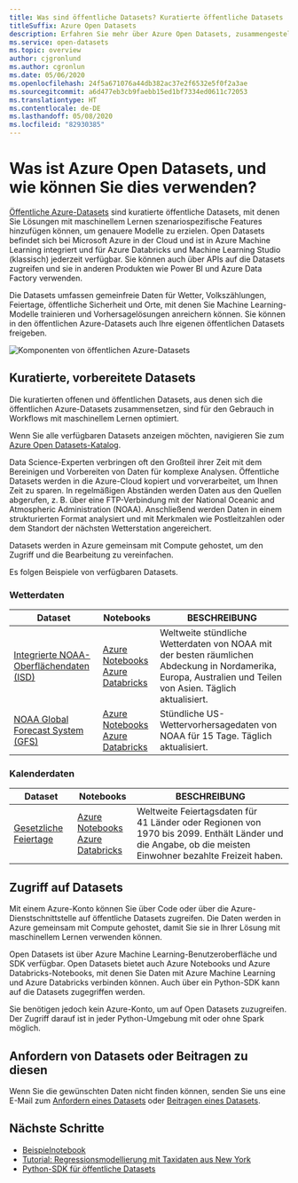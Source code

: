 ```yaml
---
title: Was sind öffentliche Datasets? Kuratierte öffentliche Datasets
titleSuffix: Azure Open Datasets
description: Erfahren Sie mehr über Azure Open Datasets, zusammengestellte Datasets von der öffentlichen Domäne, z. B. Wetter, Volkszählung, Urlaub und Standort zum Erweitern von Vorhersagelösungen.
ms.service: open-datasets
ms.topic: overview
author: cjgronlund
ms.author: cgronlun
ms.date: 05/06/2020
ms.openlocfilehash: 24f5a671076a44db382ac37e2f6532e5f0f2a3ae
ms.sourcegitcommit: a6d477eb3cb9faebb15ed1bf7334ed0611c72053
ms.translationtype: HT
ms.contentlocale: de-DE
ms.lasthandoff: 05/08/2020
ms.locfileid: "82930385"
---
```

# <a name="what-are-azure-open-datasets-and-how-can-you-use-them"></a>Was ist Azure Open Datasets, und wie können Sie dies verwenden?

[Öffentliche Azure-Datasets](https://azure.microsoft.com/services/open-datasets/) sind kuratierte öffentliche Datasets, mit denen Sie Lösungen mit maschinellem Lernen szenariospezifische Features hinzufügen können, um genauere Modelle zu erzielen. Open Datasets befindet sich bei Microsoft Azure in der Cloud und ist in Azure Machine Learning integriert und für Azure Databricks und Machine Learning Studio (klassisch) jederzeit verfügbar. Sie können auch über APIs auf die Datasets zugreifen und sie in anderen Produkten wie Power BI und Azure Data Factory verwenden.

Die Datasets umfassen gemeinfreie Daten für Wetter, Volkszählungen, Feiertage, öffentliche Sicherheit und Orte, mit denen Sie Machine Learning-Modelle trainieren und Vorhersagelösungen anreichern können. Sie können in den öffentlichen Azure-Datasets auch Ihre eigenen öffentlichen Datasets freigeben. 

![Komponenten von öffentlichen Azure-Datasets](./media/overview-what-are-open-datasets/open-datasets-components.png)

## <a name="curated-prepared-datasets"></a>Kuratierte, vorbereitete Datasets
Die kuratierten offenen und öffentlichen Datasets, aus denen sich die öffentlichen Azure-Datasets zusammensetzen, sind für den Gebrauch in Workflows mit maschinellem Lernen optimiert. 

Wenn Sie alle verfügbaren Datasets anzeigen möchten, navigieren Sie zum [Azure Open Datasets-Katalog](https://azure.microsoft.com/services/open-datasets/catalog/).

Data Science-Experten verbringen oft den Großteil ihrer Zeit mit dem Bereinigen und Vorbereiten von Daten für komplexe Analysen. Öffentliche Datasets werden in die Azure-Cloud kopiert und vorverarbeitet, um Ihnen Zeit zu sparen. In regelmäßigen Abständen werden Daten aus den Quellen abgerufen, z. B. über eine FTP-Verbindung mit der National Oceanic and Atmospheric Administration (NOAA). Anschließend werden Daten in einem strukturierten Format analysiert und mit Merkmalen wie Postleitzahlen oder dem Standort der nächsten Wetterstation angereichert.

Datasets werden in Azure gemeinsam mit Compute gehostet, um den Zugriff und die Bearbeitung zu vereinfachen.  

Es folgen Beispiele von verfügbaren Datasets. 

### <a name="weather-data"></a>Wetterdaten
 
|Dataset         | Notebooks     | BESCHREIBUNG                                    |
|----------------|---------------|------------------------------------------------|
|[Integrierte NOAA-Oberflächendaten (ISD)](https://azure.microsoft.com/services/open-datasets/catalog/noaa-integrated-surface-data/) | [Azure Notebooks](https://azure.microsoft.com/services/open-datasets/catalog/noaa-integrated-surface-data/?tab=data-access#AzureNotebooks) <br> [Azure Databricks](https://azure.microsoft.com/services/open-datasets/catalog/noaa-integrated-surface-data/?tab=data-access#AzureDatabricks) | Weltweite stündliche Wetterdaten von NOAA mit der besten räumlichen Abdeckung in Nordamerika, Europa, Australien und Teilen von Asien. Täglich aktualisiert. |
|[NOAA Global Forecast System (GFS)](https://azure.microsoft.com/services/open-datasets/catalog/noaa-global-forecast-system/) | [Azure Notebooks](https://azure.microsoft.com/services/open-datasets/catalog/noaa-global-forecast-system/?tab=data-access#AzureNotebooks) <br> [Azure Databricks](https://azure.microsoft.com/services/open-datasets/catalog/noaa-global-forecast-system/?tab=data-access#AzureDatabricks) | Stündliche US-Wettervorhersagedaten von NOAA für 15 Tage. Täglich aktualisiert. |

### <a name="calendar-data"></a>Kalenderdaten

|Dataset         | Notebooks     | BESCHREIBUNG                                    |
|----------------|---------------|------------------------------------------------|
|[Gesetzliche Feiertage](https://azure.microsoft.com/services/open-datasets/catalog/public-holidays/) | [Azure Notebooks](https://azure.microsoft.com/services/open-datasets/catalog/public-holidays/?tab=data-access#AzureNotebooks) <br> [Azure Databricks](https://azure.microsoft.com/services/open-datasets/catalog/public-holidays/?tab=data-access#AzureDatabricks) | Weltweite Feiertagsdaten für 41 Länder oder Regionen von 1970 bis 2099. Enthält Länder und die Angabe, ob die meisten Einwohner bezahlte Freizeit haben. |

## <a name="access-to-datasets"></a>Zugriff auf Datasets  
Mit einem Azure-Konto können Sie über Code oder über die Azure-Dienstschnittstelle auf öffentliche Datasets zugreifen. Die Daten werden in Azure gemeinsam mit Compute gehostet, damit Sie sie in Ihrer Lösung mit maschinellem Lernen verwenden können.  

Open Datasets ist über Azure Machine Learning-Benutzeroberfläche und SDK verfügbar. Open Datasets bietet auch Azure Notebooks und Azure Databricks-Notebooks, mit denen Sie Daten mit Azure Machine Learning und Azure Databricks verbinden können. Auch über ein Python-SDK kann auf die Datasets zugegriffen werden. 

Sie benötigen jedoch kein Azure-Konto, um auf Open Datasets zuzugreifen. Der Zugriff darauf ist in jeder Python-Umgebung mit oder ohne Spark möglich.

## <a name="request-or-contribute-datasets"></a>Anfordern von Datasets oder Beitragen zu diesen

Wenn Sie die gewünschten Daten nicht finden können, senden Sie uns eine E-Mail zum [Anfordern eines Datasets](mailto:aod@microsoft.com?Subject=Request%20dataset%3A%20%3Creplace%20with%20dataset%20name%3E&Body=%0AYour%20name%20and%20institution%3A%20%0A%0ADataset%20name%3A%0A%20%0ADataset%20description%3A%20%0A%3Cfill%20in%20a%20brief%20description%20and%20share%20any%20web%20links%20of%20the%20dataset%3E%20%0A%0ADataset%20size%3A%20%0A%3Chow%20much%20space%20does%20the%20dataset%20need%20today%20and%20how%20much%20is%20it%20expected%20to%20grow%20each%20year%3E%20%0A%0ADataset%20file%20formats%3A%20%0A%3Ccurrent%20dataset%20file%20formats%2C%20and%20optionally%2C%20any%20formats%20that%20the%20dataset%20must%20be%20transformed%20to%20for%20easy%20access%3E%0A%0ALicense%3A%20%0A%3Cwhat%20is%20the%20license%20or%20terms%20and%20conditions%20governing%20the%20distribution%20of%20this%20dataset%3E%0A%0AUse%20cases%3A%20%0A%3CExplain%20some%20common%20use%20of%20the%20dataset.%20E.g.%20weather%20dataset%20can%20be%20useful%20in%20demand%20forecasting%20and%20predictive%20maintenance%20scenarios%3E%20%0A%0AAny%20additional%20information%20you%20want%20us%20to%20know%3A%0A) oder [Beitragen eines Datasets](mailto:aod@microsoft.com?Subject=Contribute%20dataset%3A%20%3Creplace%20with%20dataset%20name%3E&Body=%0AYour%20name%20and%20institution%3A%20%0A%0ADataset%20name%3A%0A%20%0ADataset%20description%3A%20%0A%3Cfill%20in%20a%20brief%20description%20and%20share%20any%20web%20links%20of%20the%20dataset%3E%20%0A%0ADataset%20size%3A%20%0A%3Chow%20much%20space%20does%20the%20dataset%20need%20today%20and%20how%20much%20is%20it%20expected%20to%20grow%20each%20year%3E%20%0A%0ADataset%20file%20formats%3A%20%0A%3Ccurrent%20dataset%20file%20formats%2C%20and%20optionally%2C%20any%20formats%20that%20the%20dataset%20must%20be%20transformed%20to%20for%20easy%20access%3E%0A%0ALicense%3A%20%0A%3Cwhat%20is%20the%20license%20or%20terms%20and%20conditions%20governing%20the%20distribution%20of%20this%20dataset%3E%0A%0AUse%20cases%3A%20%0A%3CExplain%20some%20common%20use%20of%20the%20dataset.%20E.g.%20weather%20dataset%20can%20be%20useful%20in%20demand%20forecasting%20and%20predictive%20maintenance%20scenarios%3E%20%0A%0AAny%20additional%20information%20you%20want%20us%20to%20know%3A%0A). 

## <a name="next-steps"></a>Nächste Schritte
* [Beispielnotebook](samples.md)
* [Tutorial: Regressionsmodellierung mit Taxidaten aus New York](/azure/machine-learning/tutorial-auto-train-models?context=azure/open-datasets/context/open-datasets-context)
* [Python-SDK für öffentliche Datasets](/python/api/azureml-opendatasets/?view=azure-ml-py)
